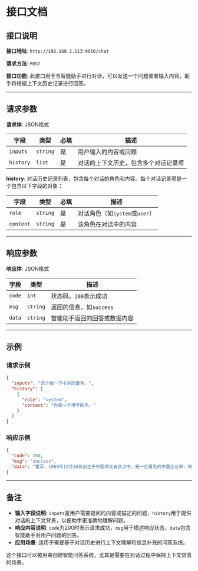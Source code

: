 # 接口文档

## 接口说明

**接口地址**: `http://192.168.1.113:9010/chat`

**请求方法**: `POST`

**接口功能**:
此接口用于与智能助手进行对话，可以发送一个问题或者输入内容，助手将根据上下文历史记录进行回答。

---

## 请求参数

**请求体**: JSON格式

| 字段        | 类型       | 必填 | 描述                 |
|-----------|----------|----|--------------------|
| `inputs`  | `string` | 是  | 用户输入的内容或问题         |
| `history` | `list`   | 是  | 对话的上下文历史，包含多个对话记录项 |

**history**: 对话历史记录列表，包含每个对话的角色和内容。每个对话记录项是一个包含以下字段的对象：

| 字段        | 类型       | 必填 | 描述                     |
|-----------|----------|----|------------------------|
| `role`    | `string` | 是  | 对话角色（如`system`或`user`） |
| `content` | `string` | 是  | 该角色在对话中的内容             |

---

## 响应参数

**响应体**: JSON格式

| 字段     | 类型       | 描述               |
|--------|----------|------------------|
| `code` | `int`    | 状态码，`200`表示成功    |
| `msg`  | `string` | 返回的信息，如`success` |
| `data` | `string` | 智能助手返回的回答或数据内容   |

---

## 示例

### 请求示例

```json
{
  "inputs": "请介绍一下小米的雷军。",
  "history": [
    {
      "role": "system",
      "content": "你是一个博学助手。"
    }
  ]
}
```

### 响应示例

```json
{
  "code": 200,
  "msg": "success",
  "data": "雷军，1969年12月16日出生于中国湖北省武汉市，是一位著名的中国企业家，同时也是小米科技的创始人、董事长兼CEO。\n\n雷军在计算机科学领域有着深厚的研究背景，他毕业于武汉大学计算机系，拥有工学学士学位，并且曾在微软工作，担任过微软大中华区副董事长。在加入微软之前，雷军是金山软件的创始人之一，也是金山词霸的发明者，金山软件后来成为国内知名的软件公司之一。在金山期间，雷军还担任了CEO，推动了金山软件在互联网领域的转型。\n\n2010年，雷军创立了小米科技，开启了小米的创业之旅。小米科技以“为发烧而生”的理念，推出了多款智能手机、智能电视、智能家居产品等，凭借其高性价比、创新设计和强大的生态链，迅速成为了中国乃至全球的知名科技品牌。小米的成功不仅体现在销量上，更在于其创造了全新的商业模式，推动了中国科技行业的创新和竞争。\n\n雷军以其独特的商业洞察力、卓越的管理能力和对科技的热爱，被誉为中国科技行业的领军人物之一。他的创业经历和领导风格也激励了无数创业者，被称为“中国互联网教父”。雷军还积极参与社会公益活动，为教育、环保等事业做出了贡献。\n\n除了小米科技，雷军还创立了顺为资本，专注于投资具有创新性的科技公司，为中国的科技生态注入了更多活力。"
}
```

---

## 备注

- **输入字段说明**: `inputs`是用户需要提问的内容或描述的问题，`history`用于提供对话的上下文背景，以便助手更准确地理解问题。
- **响应内容说明**: `code`为200时表示请求成功，`msg`用于描述响应状态，`data`包含智能助手对用户问题的回答。
- **应用场景**: 适用于需要基于对话历史进行上下文理解和信息补充的问答系统。

这个接口可以被用来创建智能问答系统，尤其是需要在对话过程中保持上下文信息的场景。
